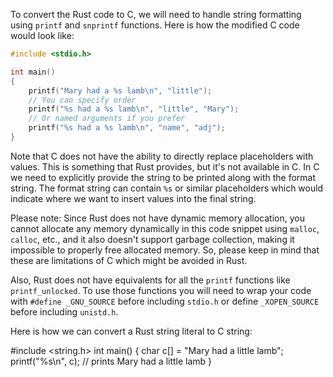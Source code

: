 To convert the Rust code to C, we will need to handle string formatting using `printf` and `snprintf` functions. Here is how the modified C code would look like:

```c
#include <stdio.h>

int main() 
{
    printf("Mary had a %s lamb\n", "little");
    // You can specify order
    printf("%s had a %s lamb\n", "little", "Mary");
    // Or named arguments if you prefer
    printf("%s had a %s lamb\n", "name", "adj");
}
```

Note that C does not have the ability to directly replace placeholders with values. This is something that Rust provides, but it's not available in C. In C we need to explicitly provide the string to be printed along with the format string. The format string can contain `%s` or similar placeholders which would indicate where we want to insert values into the final string. 

Please note: Since Rust does not have dynamic memory allocation, you cannot allocate any memory dynamically in this code snippet using `malloc`, `calloc`, etc., and it also doesn't support garbage collection, making it impossible to properly free allocated memory. So, please keep in mind that these are limitations of C which might be avoided in Rust.

Also, Rust does not have equivalents for all the `printf` functions like `printf_unlocked`. To use those functions you will need to wrap your code with `#define _GNU_SOURCE` before including `stdio.h` or define `_XOPEN_SOURCE` before including `unistd.h`. 

Here is how we can convert a Rust string literal to C string:

#include <string.h>
int main() 
{
    char c[] = "Mary had a  little lamb";
    printf("%s\n", c); // prints Mary had a  little lamb
}
